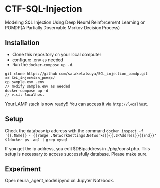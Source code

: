 # CTF-SQL-Injection
Modeling SQL Injection Using Deep Neural Reinforcement Learning on POMDP(A Partially Observable Morkov Decision Process)

##  Installation

* Clone this repository on your local computer
* configure .env as needed 
* Run the `docker-compose up -d`.

```shell
git clone https://github.com/sataketatsuya/SQL_injection_pomdp.git
cd SQL_injection_pomdp/
cp sample.env .env
// modify sample.env as needed
docker-compose up -d
// visit localhost
```

Your LAMP stack is now ready!! You can access it via `http://localhost`.

## Setup
Check the database ip address with the command `docker inspect -f '{{.Name}} - {{range .NetworkSettings.Networks}}{{.IPAddress}}{{end}}' $(docker ps -aq) | grep mysql`

If you get the ip address, you edit $DBipaddress in ./php/const.php. This setup is necessary to access successfully database. Please make sure.

## Experiment
Open neural_agent_model.ipynd on Jupyter Notebook.
